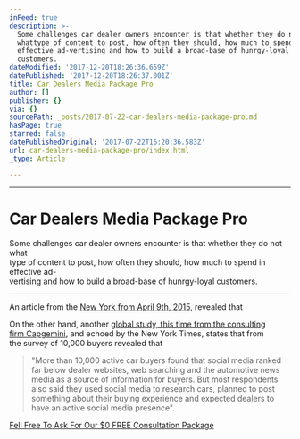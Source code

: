 ```yaml
---
inFeed: true
description: >-
  Some challenges car dealer owners encounter is that whether they do not
  whattype of content to post, how often they should, how much to spend in
  effective ad-vertising and how to build a broad-base of hunrgy-loyal
  customers.
dateModified: '2017-12-20T18:26:36.659Z'
datePublished: '2017-12-20T18:26:37.001Z'
title: Car Dealers Media Package Pro
author: []
publisher: {}
via: {}
sourcePath: _posts/2017-07-22-car-dealers-media-package-pro.md
hasPage: true
starred: false
datePublishedOriginal: '2017-07-22T16:20:36.583Z'
url: car-dealers-media-package-pro/index.html
_type: Article

---
```

---

# **Car Dealers Media Package Pro**

Some challenges car dealer owners encounter is that whether they do not what  
type of content to post, how often they should, how much to spend in effective ad-  
vertising and how to build a broad-base of hunrgy-loyal customers.

---

An article from the [New York from April 9th, 2015][0], revealed that

On the other hand, another [global study, this time from the consulting  
firm Capgemini][1], and echoed by the New York Times, states that from   
the survey of 10,000 buyers revealed that

> "More than 10,000 active car buyers found that social media ranked far below dealer websites, web searching and the automotive news media as a source of information for buyers. But most respondents also said they used social media to research cars, planned to post something about their buying experience and expected dealers to have an active social media presence".

[Fell Free To Ask For Our $0 FREE Consultation Package][2]

[0]: https://www.nytimes.com/2015/04/10/automobiles/the-gap-between-auto-dealers-and-social-media.html?mcubz=0 "The Gap Between Auto Dealers and Social Media"
[1]: https://www.capgemini.com/cars-online-2014 "Cars Online 2014 Generation Connnected"
[2]: http://socialmediaclientspro.com/